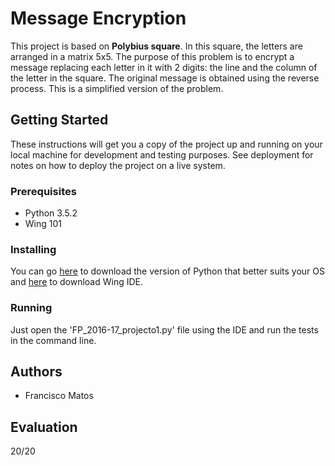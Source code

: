 # Message Encryption

This project is based on **Polybius square**. In this square, the letters are arranged in a matrix 5x5. The purpose of this problem is to encrypt a message replacing each letter in it with 2 digits: the line and the column of the letter in the square. The original message is obtained using the reverse process. This is a simplified version of the problem.

## Getting Started

These instructions will get you a copy of the project up and running on your local machine for development and testing purposes. See deployment for notes on how to deploy the project on a live system.

### Prerequisites

* Python 3.5.2
* Wing 101

### Installing

You can go [here](http://www.python.org/download/) to download the version of Python that better suits your OS and [here](http://wingware.com/downloads/wingide-101) to download Wing IDE.

### Running

Just open the 'FP_2016-17_projecto1.py' file using the IDE and run the tests in the command line.

## Authors

* Francisco Matos

## Evaluation
20/20
